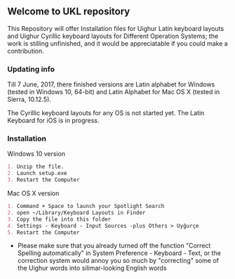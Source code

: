 ## Welcome to UKL repository

This Repository will offer Installation files for Uighur Latin keyboard layouts and Uighur Cyrillic keyboard layouts for Different Operation Systems; the work is stilling unfinished, and it would be appreciatable if you could make a contribution.

### Updating info

Till 7 June, 2017, there finished versions are Latin alphabet for Windows (tested in Windows 10, 64-bit) and Latin Alphabet for Mac OS X (tested in Sierra, 10.12.5). 

The Cyrillic keyboard layouts for any OS is not started yet. The Latin Keyboard for iOS is in progress.

### Installation

Windows 10 version
```markdown
1. Unzip the file.
2. Launch setup.exe
3. Restart the Computer
```

Mac OS X version
```markdown
1. Command + Space to launch your Spotlight Search
2. open ~/Library/Keyboard Layouts in Finder
3. Copy the file into this folder
4. Settings - Keyboard - Input Sources -plus Others > Uyğurçe
5. Restart the Computer
```
* Please make sure that you already turned off the function "Correct Spelling automatically" in System Preference - Keyboard - Text, or the correction system would annoy you so much by "correcting" some of the Uighur words into silimar-looking English words
